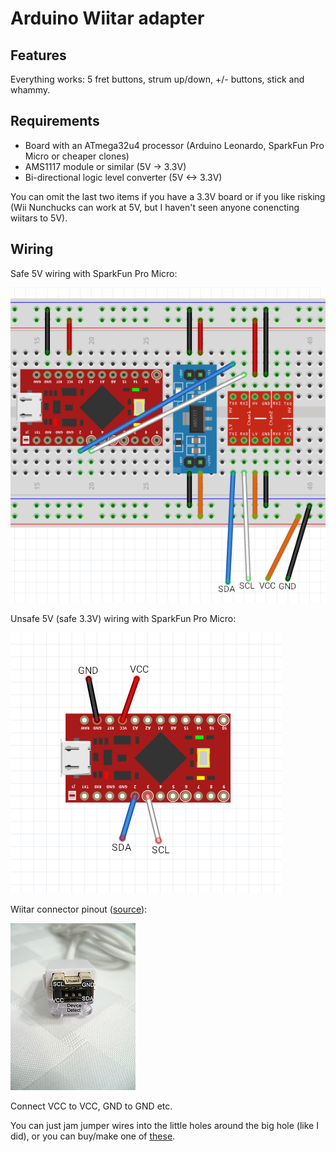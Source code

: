 # Arduino Wiitar adapter

## Features

Everything works: 5 fret buttons, strum up/down, +/- buttons, stick and whammy.

## Requirements

* Board with an ATmega32u4 processor (Arduino Leonardo, SparkFun Pro Micro or cheaper clones)
* AMS1117 module or similar (5V -> 3.3V)
* Bi-directional logic level converter (5V <-> 3.3V)

You can omit the last two items if you have a 3.3V board or if you like risking (Wii Nunchucks can work at 5V, but I haven't seen anyone conencting wiitars to 5V).

## Wiring

Safe 5V wiring with SparkFun Pro Micro:

![](wiring_safe.png)

Unsafe 5V (safe 3.3V) wiring with SparkFun Pro Micro:

![](wiring_unsafe.png)

Wiitar connector pinout ([source](http://www.wiibrew.org/wiki/Wiimote/Extension_Controllers)):

![](wiitar_connector.png)

Connect VCC to VCC, GND to GND etc.

You can just jam jumper wires into the little holes around the big hole (like I did), or you can buy/make one of [these](https://www.instructables.com/id/Wii-Nunchuck-Adapter/).
